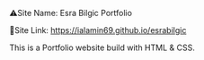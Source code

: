 ⚠️Site Name: Esra Bilgic Portfolio

🔗Site Link: https://ialamin69.github.io/esrabilgic

This is a Portfolio website build with HTML &amp; CSS.
